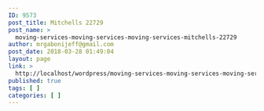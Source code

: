 ```yaml
---
ID: 9573
post_title: Mitchells 22729
post_name: >
  moving-services-moving-services-moving-services-mitchells-22729
author: mrgabonijeff@gmail.com
post_date: 2018-03-28 01:49:04
layout: page
link: >
  http://localhost/wordpress/moving-services-moving-services-moving-services-mitchells-22729/
published: true
tags: [ ]
categories: [ ]
---
```

